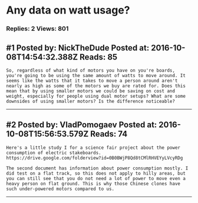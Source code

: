 # Any data on watt usage?

### Replies: 2 Views: 801

## \#1 Posted by: NickTheDude Posted at: 2016-10-08T14:54:32.388Z Reads: 85

```
So, regardless of what kind of motors you have on you're boards, you're going to be using the same amount of watts to move around. It seems like the watts that it takes to move a person around aren't nearly as high as some of the motors we buy are rated for. Does this mean that by using smaller motors we could be saving on cost and weight, especially for people using dual motor setups? What are some downsides of using smaller motors? Is the difference noticeable?
```

---
## \#2 Posted by: VladPomogaev Posted at: 2016-10-08T15:56:53.579Z Reads: 74

```
Here's a little study I for a science fair project about the power consumption of electric stakeboards. https://drive.google.com/folderview?id=0B0BWjP8Qd8tCMlRHVEYyLVcyRDg

The second document has information about power consumption mostly. I did test on a flat track, so this does not apply to hilly areas, but you can still see that you do not need a lot of power to move even a heavy person on flat ground. This is why those Chinese clones have such under-powered motors compared to us.
```

---
